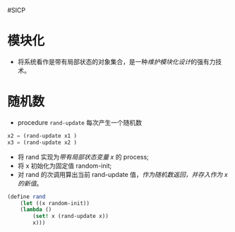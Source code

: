 #SICP 

# 模块化
- 将系统看作是带有局部状态的对象集合，是一种*维护模块化设计*的强有力技术。

# 随机数
- procedure `rand-update` 每次产生一个随机数
```scheme
x2 = (rand-update x1 )
x3 = (rand-update x2 )
```
- 将 rand 实现为*带有局部状态变量 x* 的 process;
- 将 x 初始化为固定值 random-init;
- 对 rand 的次调用算出当前 rand-update 值，*作为随机数返回，并存入作为 x 的新值*。

```scheme
(define rand 
	(let ((x random-init))
	(lambda ()
		(set! x (rand-update x))
		x)))
```


